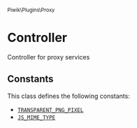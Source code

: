 <small>Piwik\Plugins\Proxy</small>

Controller
==========

Controller for proxy services


Constants
---------

This class defines the following constants:

- [`TRANSPARENT_PNG_PIXEL`](#transparent_png_pixel)
- [`JS_MIME_TYPE`](#js_mime_type)
